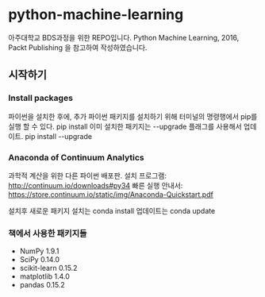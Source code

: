 # python-machine-learning
아주대학교 BDS과정을 위한 REPO입니다. Python Machine Learning, 2016, Packt Publishing 을 참고하여 작성하였습니다.
## 시작하기
### Install packages
파이썬을 설치한 후에, 추가 파이썬 패키지를 설치하기 위해 터미널의 명령행에서 pip를 실행 할 수 있다.
pip install *<package-name>*
이미 설치한 패키지는 --upgrade 플래그를 사용해서 업데이트.
pip install *<package-name>* --upgrade
### Anaconda of Continuum Analytics
과학적 계산을 위한 다른 파이썬 배포판.
설치 프로그램: http://continuum.io/downloads#py34
빠른 실행 안내서: https://store.continuum.io/static/img/Anaconda-Quickstart.pdf

설치후 새로운 패키지 설치는
conda install *<package-name>*
업데이트는
conda update *<package-name>*
### 책에서 사용한 패키지들
- NumPy 1.9.1
- SciPy 0.14.0
- scikit-learn 0.15.2
- matplotlib 1.4.0
- pandas 0.15.2
